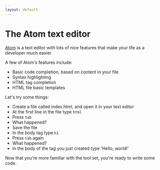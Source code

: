 ```yaml
---
layout: default
---
```


# The Atom text editor

[Atom](https://atom.io/) is a text editor with lots of nice features that make your life as a developer much easier.

A few of Atom's features include:

* Basic code completion, based on content in your file
* Syntax highlighting
* HTML tag completion
* HTML file basic templates

Let's try some things:

<!--codex ignore easy-->
* Create a file called index.html, and open it in your text editor
* At the first line in the file type `html`
* Press `tab`
* What happened?
* Save the file
* In the body tag type `h1`
* Press `tab` again
* What happened?
* In the body of the tag you just created type 'Hello, world!'

Now that you're more familiar with the tool set, you're ready to write some code.
